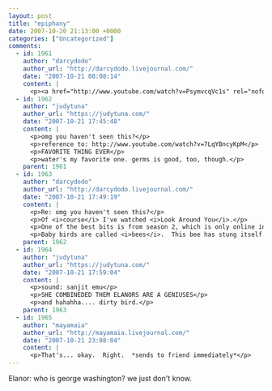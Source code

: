 ```yaml
---
layout: post
title: "epiphany"
date: 2007-10-20 21:13:00 +0000
categories: ["Uncategorized"]
comments:
  - id: 1961
    author: "darcydodo"
    author_url: "http://darcydodo.livejournal.com/"
    date: "2007-10-21 08:08:14"
    content: |
      <p><a href="http://www.youtube.com/watch?v=PsymvcqVc1s" rel="nofollow">This</a> is George Washington, duh.</p>
  - id: 1962
    author: "judytuna"
    author_url: "https://judytuna.com/"
    date: "2007-10-21 17:45:48"
    content: |
      <p>omg you haven't seen this?</p>
      <p>reference to: http://www.youtube.com/watch?v=7LqYBncyKpM</p>
      <p>FAVORITE THING EVER</p>
      <p>water's my favorite one. germs is good, too, though.</p>
    parent: 1961
  - id: 1963
    author: "darcydodo"
    author_url: "http://darcydodo.livejournal.com/"
    date: "2007-10-21 17:49:19"
    content: |
      <p>Re: omg you haven't seen this?</p>
      <p>Of <i>course</i> I've watched <i>Look Around You</i>.</p>
      <p>One of the best bits is from season 2, which is only online in clips, such as <a href="http://www.youtube.com/watch?v=wfvEgWINUFc" rel="nofollow">this one</a>...</p>
      <p>Baby birds are called <i>bees</i>.  This bee has stung itself.  Silly bee.</p>
    parent: 1962
  - id: 1964
    author: "judytuna"
    author_url: "https://judytuna.com/"
    date: "2007-10-21 17:59:04"
    content: |
      <p>sound: sanjit emu</p>
      <p>SHE COMBINEDED THEM ELANORS ARE A GENIUSES</p>
      <p>and hahahha.... dirty bird.</p>
    parent: 1963
  - id: 1965
    author: "mayamaia"
    author_url: "http://mayamaia.livejournal.com/"
    date: "2007-10-21 23:08:04"
    content: |
      <p>That's... okay.  Right.  *sends to friend immediately*</p>
---
```


Elanor: who is george washington?
we just don't know.